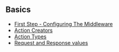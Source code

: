 ## Basics

* [First Step - Configuring The Middleware](ConfiguringTheMiddleware.md)
* [Action Creators](ActionCreators.md)
* [Action Types](ActionTypes.md)
* [Request and Response values](RequestAndResponseValues.md)

